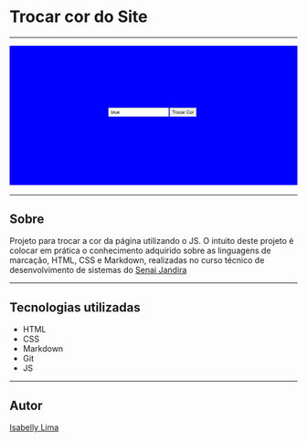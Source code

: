 # Trocar cor do Site

--- 

![](./img.PNG)

---

## Sobre
Projeto para trocar a cor da página utilizando o JS. O intuito deste projeto é colocar em prática o conhecimento adquirido sobre as linguagens de marcação, HTML, CSS e Markdown, realizadas no curso técnico de desenvolvimento de sistemas do [Senai Jandira](./https://sp.senai.br/unidade/jandira/)

---

## Tecnologias utilizadas
- HTML 
- CSS 
- Markdown 
- Git
- JS

--- 

## Autor
[Isabelly Lima](https://www.linkedin.com/in/isabelly-silva-182a99349/)
